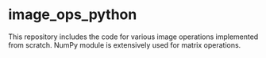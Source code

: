 # image_ops_python
This repository includes the code for various image operations implemented from scratch. NumPy module is extensively used for matrix operations.

